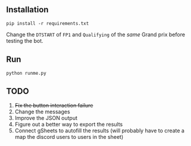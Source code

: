 ## Installation

```
pip install -r requirements.txt
```

Change the `DTSTART` of `FP1` and `Qualifying` of the *same* Grand prix before testing the bot.

## Run
```
python runme.py
```

## TODO
1. ~~Fix the button interaction failure~~
1. Change the messages
1. Improve the JSON output
1. Figure out a better way to export the results
1. Connect gSheets to autofill the results (will probably have to create a map the discord users to users in the sheet)
